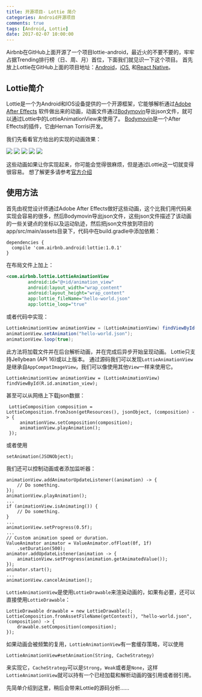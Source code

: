```yaml
---
title: 开源项目- Lottie 简介
categories: Android开源项目
comments: true
tags: [Android, Lottie]
date: 2017-02-07 10:00:00
---
```

Airbnb在GitHub上面开源了一个项目lottie-android，最近火的不要不要的，牢牢占据Trending排行榜（日、周、月）首位，下面我们就见识一下这个项目。
首先放上Lottie在GitHub上面的项目地址：[Android](https://github.com/airbnb/lottie-android)，[iOS](https://github.com/airbnb/lottie-ios), 和[React Native](https://github.com/airbnb/lottie-react-native)。
## Lottie简介
Lottie是一个为Android和IOS设备提供的一个开源框架，它能够解析通过[Adobe After Effects](http://www.adobe.com/products/aftereffects.html) 软件做出来的动画，动画文件通过[Bodymovin](https://github.com/bodymovin/bodymovin)导出json文件，就可以通过Lottie中的LottieAnimationView来使用了。
[Bodymovin](https://github.com/bodymovin/bodymovin)是一个After Effects的插件，它由Hernan Torrisi开发。
<!-- more -->
我们先看看官方给出的实现的动画效果：

<img src="https://raw.githubusercontent.com/airbnb/lottie-android/master/gifs/Example1.gif"/>

<img src="https://raw.githubusercontent.com/airbnb/lottie-android/master/gifs/Example2.gif"/>

<img src="https://raw.githubusercontent.com/airbnb/lottie-android/master/gifs/Example3.gif"/>

<img src="https://raw.githubusercontent.com/airbnb/lottie-android/master/gifs/Community 2_3.gif"/>

<img src="https://raw.githubusercontent.com/airbnb/lottie-android/master/gifs/Example4.gif"/>

这些动画如果让你实现起来，你可能会觉得很麻烦，但是通过Lottie这一切就变得很容易。
想了解更多请参考[官方介绍](http://airbnb.design/introducing-lottie/)

## 使用方法
首先由视觉设计师通过Adobe After Effects做好这些动画，这个比我们用代码来实现会容易的很多，然后Bodymovin导出json文件，这些json文件描述了该动画的一些关键点的坐标以及运动轨迹，然后把json文件放到项目的app/src/main/assets目录下，代码中在build.gradle中添加依赖：
```
dependencies {
  compile 'com.airbnb.android:lottie:1.0.1'
}
```
在布局文件上加上：
```xml
<com.airbnb.lottie.LottieAnimationView
        android:id="@+id/animation_view"
        android:layout_width="wrap_content"
        android:layout_height="wrap_content"
        app:lottie_fileName="hello-world.json"
        app:lottie_loop="true"
```
或者代码中实现：
```java
LottieAnimationView animationView = (LottieAnimationView) findViewById(R.id.animation_view);
animationView.setAnimation("hello-world.json");
animationView.loop(true);
```
此方法将加载文件并在后台解析动画，并在完成后异步开始呈现动画。
Lottie只支持Jellybean (API 16)或以上版本。
通过源码我们可以发现`LottieAnimationView`是继承自`AppCompatImageView`，我们可以像使用其他`View`一样来使用它。
```
LottieAnimationView animationView = (LottieAnimationView) findViewById(R.id.animation_view);
```
甚至可以从网络上下载json数据：
```
 LottieComposition composition = LottieComposition.fromJson(getResources(), jsonObject, (composition) -> {
     animationView.setComposition(composition);
     animationView.playAnimation();
 });
```
或者使用
```
setAnimation(JSONObject);
```

我们还可以控制动画或者添加监听器：
```
animationView.addAnimatorUpdateListener((animation) -> {
    // Do something.
});
animationView.playAnimation();
...
if (animationView.isAnimating()) {
    // Do something.
}
...
animationView.setProgress(0.5f);
...
// Custom animation speed or duration.
ValueAnimator animator = ValueAnimator.ofFloat(0f, 1f)
    .setDuration(500);
animator.addUpdateListener(animation -> {
    animationView.setProgress(animation.getAnimatedValue());
});
animator.start();
...
animationView.cancelAnimation();
```
`LottieAnimationView`是使用`LottieDrawable`来渲染动画的，如果有必要，还可以直接使用`LottieDrawable`：
```
LottieDrawable drawable = new LottieDrawable();
LottieComposition.fromAssetFileName(getContext(), "hello-world.json", (composition) -> {
    drawable.setComposition(composition);
});
```
如果动画会被频繁的复用，`LottieAnimationView`有一套缓存策略，可以使用
```
LottieAnimationView#setAnimation(String, CacheStrategy)
```
来实现它，`CacheStrategy`可以是`Strong`，`Weak`或者是`None`，这样`LottieAnimationView`就可以持有一个已经加载和解析动画的强引用或者弱引用。

先简单介绍到这里，稍后会带来Lottie的源码分析……

